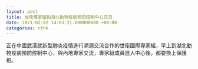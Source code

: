 ```yaml
---
layout: post
title: 世衛專家組到湖北動物疫病預防控制中心交流
date: 2021-02-02 14:03:21.000000000 +08:00
categories: rthk
---
```


正在中國武漢就新型肺炎疫情進行溯源交流合作的世衛國際專家組，早上到湖北動物疫病預防控制中心，與內地專家交流，專家組成員進入中心後，都要換上保護袍。
